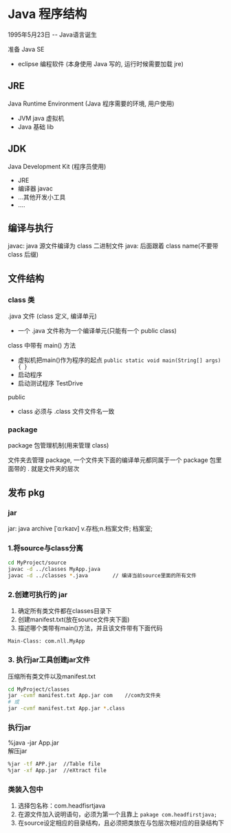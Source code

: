 # Java 程序结构

1995年5月23日 -- Java语言诞生

准备 Java SE

- eclipse 编程软件 (本身使用 Java 写的, 运行时候需要加载 jre)

## JRE

Java Runtime Environment (Java 程序需要的环境, 用户使用)

- JVM java 虚拟机
- Java 基础 lib

## JDK

Java Development Kit (程序员使用)

- JRE
- 编译器 javac
- ...其他开发小工具
- ....

## 编译与执行

javac: java 源文件编译为 class 二进制文件
java: 后面跟着 class name(不要带 class 后缀)

## 文件结构

### class 类

.java 文件 (class 定义, 编译单元)

- 一个 .java 文件称为一个编译单元(只能有一个 public class)

class 中带有 main() 方法

- 虚拟机把main()作为程序的起点  `public static void main(String[] args) { }`
- 启动程序
- 启动测试程序 TestDrive

public

- class 必须与 .class 文件文件名一致

### package

package 包管理机制(用来管理 class)

文件夹去管理 package, 一个文件夹下面的编译单元都同属于一个 package
包里面带的 . 就是文件夹的层次

## 发布 pkg

### jar

jar: java archive [ˈɑ:rkaɪv] v.存档;n.档案文件; 档案室;  

### 1.将source与class分离

```bash
cd MyProject/source  
javac -d ../classes MyApp.java
javac -d ../classes *.java        // 编译当前source里面的所有文件
```

### 2.创建可执行的 jar

1. 确定所有类文件都在classes目录下  
2. 创建manifest.txt(放在source文件夹下面)  
3. 描述哪个类带有main()方法，并且该文件带有下面代码

`Main-Class: com.nll.MyApp`

### 3. 执行jar工具创建jar文件

压缩所有类文件以及manifest.txt

```bash
cd MyProject/classes
jar -cvmf manifest.txt App.jar com    //com为文件夹
# 或
jar -cvmf manifest.txt App.jar *.class
```

### 执行jar

%java -jar App.jar  
解压jar

```bash
%jar -tf APP.jar  //Table file
%jar -xf App.jar  //eXtract file
```  

### 类装入包中

1. 选择包名称：com.headfisrtjava  
2. 在源文件加入说明语句，必须为第一个且靠上 `pakage com.headfirstjava;`
3. 在source设定相应的目录结构，且必须把类放在与包层次相对应的目录结构下
